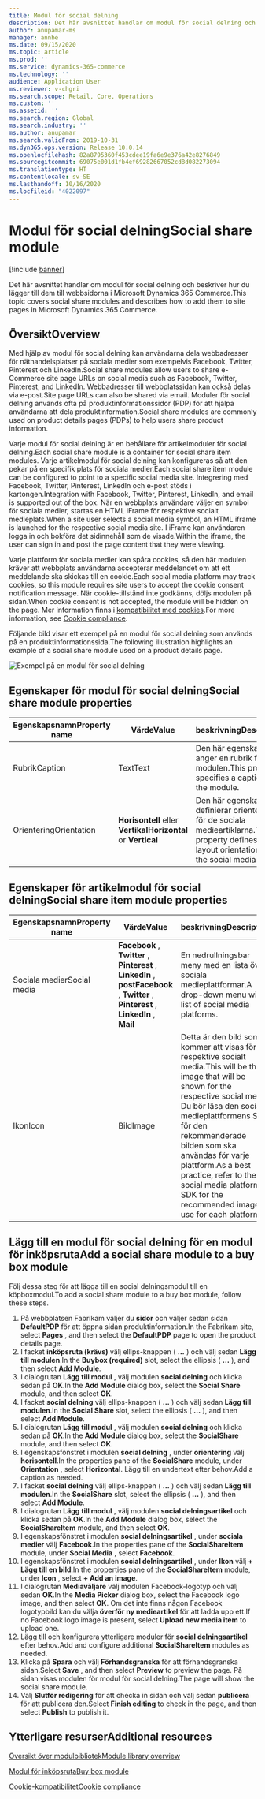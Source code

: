 ```yaml
---
title: Modul för social delning
description: Det här avsnittet handlar om modul för social delning och beskriver hur du lägger till dem till webbsidorna i Microsoft Dynamics 365 Commerce.
author: anupamar-ms
manager: annbe
ms.date: 09/15/2020
ms.topic: article
ms.prod: ''
ms.service: dynamics-365-commerce
ms.technology: ''
audience: Application User
ms.reviewer: v-chgri
ms.search.scope: Retail, Core, Operations
ms.custom: ''
ms.assetid: ''
ms.search.region: Global
ms.search.industry: ''
ms.author: anupamar
ms.search.validFrom: 2019-10-31
ms.dyn365.ops.version: Release 10.0.14
ms.openlocfilehash: 82a8795360f453cdee19fa6e9e376a42e8276849
ms.sourcegitcommit: 69075e001d1fb4ef69282667052cd8d082273094
ms.translationtype: HT
ms.contentlocale: sv-SE
ms.lasthandoff: 10/16/2020
ms.locfileid: "4022097"
---
```

# <a name="social-share-module"></a><span data-ttu-id="0058a-103">Modul för social delning</span><span class="sxs-lookup"><span data-stu-id="0058a-103">Social share module</span></span>

[!include [banner](includes/banner.md)]

<span data-ttu-id="0058a-104">Det här avsnittet handlar om modul för social delning och beskriver hur du lägger till dem till webbsidorna i Microsoft Dynamics 365 Commerce.</span><span class="sxs-lookup"><span data-stu-id="0058a-104">This topic covers social share modules and describes how to add them to site pages in Microsoft Dynamics 365 Commerce.</span></span>

## <a name="overview"></a><span data-ttu-id="0058a-105">Översikt</span><span class="sxs-lookup"><span data-stu-id="0058a-105">Overview</span></span>

<span data-ttu-id="0058a-106">Med hjälp av modul för social delning kan användarna dela webbadresser för näthandelsplatser på sociala medier som exempelvis Facebook, Twitter, Pinterest och LinkedIn.</span><span class="sxs-lookup"><span data-stu-id="0058a-106">Social share modules allow users to share e-Commerce site page URLs on social media such as Facebook, Twitter, Pinterest, and LinkedIn.</span></span> <span data-ttu-id="0058a-107">Webbadresser till webbplatssidan kan också delas via e-post.</span><span class="sxs-lookup"><span data-stu-id="0058a-107">Site page URLs can also be shared via email.</span></span> <span data-ttu-id="0058a-108">Moduler för social delning används ofta på produktinformationssidor (PDP) för att hjälpa användarna att dela produktinformation.</span><span class="sxs-lookup"><span data-stu-id="0058a-108">Social share modules are commonly used on product details pages (PDPs) to help users share product information.</span></span>

<span data-ttu-id="0058a-109">Varje modul för social delning är en behållare för artikelmoduler för social delning.</span><span class="sxs-lookup"><span data-stu-id="0058a-109">Each social share module is a container for social share item modules.</span></span> <span data-ttu-id="0058a-110">Varje artikelmodul för social delning kan konfigureras så att den pekar på en specifik plats för sociala medier.</span><span class="sxs-lookup"><span data-stu-id="0058a-110">Each social share item module can be configured to point to a specific social media site.</span></span> <span data-ttu-id="0058a-111">Integrering med Facebook, Twitter, Pinterest, LinkedIn och e-post stöds i kartongen.</span><span class="sxs-lookup"><span data-stu-id="0058a-111">Integration with Facebook, Twitter, Pinterest, LinkedIn, and email is supported out of the box.</span></span> <span data-ttu-id="0058a-112">När en webbplats användare väljer en symbol för sociala medier, startas en HTML iFrame för respektive socialt medieplats.</span><span class="sxs-lookup"><span data-stu-id="0058a-112">When a site user selects a social media symbol, an HTML iframe is launched for the respective social media site.</span></span> <span data-ttu-id="0058a-113">I iFrame kan användaren logga in och bokföra det sidinnehåll som de visade.</span><span class="sxs-lookup"><span data-stu-id="0058a-113">Within the iframe, the user can sign in and post the page content that they were viewing.</span></span>

<span data-ttu-id="0058a-114">Varje plattform för sociala medier kan spåra cookies, så den här modulen kräver att webbplats användarna accepterar meddelandet om att ett meddelande ska skickas till en cookie.</span><span class="sxs-lookup"><span data-stu-id="0058a-114">Each social media platform may track cookies, so this module requires site users to accept the cookie consent notification message.</span></span> <span data-ttu-id="0058a-115">När cookie-tillstånd inte godkänns, döljs modulen på sidan.</span><span class="sxs-lookup"><span data-stu-id="0058a-115">When cookie consent is not accepted, the module will be hidden on the page.</span></span> <span data-ttu-id="0058a-116">Mer information finns i [kompatibilitet med cookies](cookie-compliance.md).</span><span class="sxs-lookup"><span data-stu-id="0058a-116">For more information, see [Cookie compliance](cookie-compliance.md).</span></span>

<span data-ttu-id="0058a-117">Följande bild visar ett exempel på en modul för social delning som används på en produktinformationssida.</span><span class="sxs-lookup"><span data-stu-id="0058a-117">The following illustration highlights an example of a social share module used on a product details page.</span></span>

![Exempel på en modul för social delning](./media/ecommerce-socialshare.png)

## <a name="social-share-module-properties"></a><span data-ttu-id="0058a-119">Egenskaper för modul för social delning</span><span class="sxs-lookup"><span data-stu-id="0058a-119">Social share module properties</span></span>

| <span data-ttu-id="0058a-120">Egenskapsnamn</span><span class="sxs-lookup"><span data-stu-id="0058a-120">Property name</span></span>             | <span data-ttu-id="0058a-121">Värde</span><span class="sxs-lookup"><span data-stu-id="0058a-121">Value</span></span>                 | <span data-ttu-id="0058a-122">beskrivning</span><span class="sxs-lookup"><span data-stu-id="0058a-122">Description</span></span> |
|---------------------------|-----------------------|-------------|
| <span data-ttu-id="0058a-123">Rubrik</span><span class="sxs-lookup"><span data-stu-id="0058a-123">Caption</span></span>                  | <span data-ttu-id="0058a-124">Text</span><span class="sxs-lookup"><span data-stu-id="0058a-124">Text</span></span> | <span data-ttu-id="0058a-125">Den här egenskapen anger en rubrik för modulen.</span><span class="sxs-lookup"><span data-stu-id="0058a-125">This property specifies a caption for the module.</span></span> |
| <span data-ttu-id="0058a-126">Orientering</span><span class="sxs-lookup"><span data-stu-id="0058a-126">Orientation</span></span> | <span data-ttu-id="0058a-127">**Horisontell** eller **Vertikal**</span><span class="sxs-lookup"><span data-stu-id="0058a-127">**Horizontal** or **Vertical**</span></span>  | <span data-ttu-id="0058a-128">Den här egenskapen definierar orienteringen för de sociala medieartiklarna.</span><span class="sxs-lookup"><span data-stu-id="0058a-128">This property defines the layout orientation for the social media items.</span></span> |

## <a name="social-share-item-module-properties"></a><span data-ttu-id="0058a-129">Egenskaper för artikelmodul för social delning</span><span class="sxs-lookup"><span data-stu-id="0058a-129">Social share item module properties</span></span>
| <span data-ttu-id="0058a-130">Egenskapsnamn</span><span class="sxs-lookup"><span data-stu-id="0058a-130">Property name</span></span>             | <span data-ttu-id="0058a-131">Värde</span><span class="sxs-lookup"><span data-stu-id="0058a-131">Value</span></span>                 | <span data-ttu-id="0058a-132">beskrivning</span><span class="sxs-lookup"><span data-stu-id="0058a-132">Description</span></span> |
|---------------------------|-----------------------|-------------|
| <span data-ttu-id="0058a-133">Sociala medier</span><span class="sxs-lookup"><span data-stu-id="0058a-133">Social media</span></span>              | <span data-ttu-id="0058a-134">**Facebook** , **Twitter** , **Pinterest** , **LinkedIn** , **post**</span><span class="sxs-lookup"><span data-stu-id="0058a-134">**Facebook** , **Twitter** , **Pinterest** , **LinkedIn** , **Mail**</span></span> | <span data-ttu-id="0058a-135">En nedrullningsbar meny med en lista över sociala medieplattformar.</span><span class="sxs-lookup"><span data-stu-id="0058a-135">A drop-down menu with a list of social media platforms.</span></span> |
| <span data-ttu-id="0058a-136">Ikon</span><span class="sxs-lookup"><span data-stu-id="0058a-136">Icon</span></span> |<span data-ttu-id="0058a-137">Bild</span><span class="sxs-lookup"><span data-stu-id="0058a-137">Image</span></span>    | <span data-ttu-id="0058a-138">Detta är den bild som kommer att visas för respektive socialt media.</span><span class="sxs-lookup"><span data-stu-id="0058a-138">This will be the image that will be shown for the respective social media.</span></span> <span data-ttu-id="0058a-139">Du bör läsa den sociala medieplattformens SDK för den rekommenderade bilden som ska användas för varje plattform.</span><span class="sxs-lookup"><span data-stu-id="0058a-139">As a best practice, refer to the social media platform's SDK for the recommended image to use for each platform.</span></span> |

## <a name="add-a-social-share-module-to-a-buy-box-module"></a><span data-ttu-id="0058a-140">Lägg till en modul för social delning för en modul för inköpsruta</span><span class="sxs-lookup"><span data-stu-id="0058a-140">Add a social share module to a buy box module</span></span>

<span data-ttu-id="0058a-141">Följ dessa steg för att lägga till en social delningsmodul till en köpboxmodul.</span><span class="sxs-lookup"><span data-stu-id="0058a-141">To add a social share module to a buy box module, follow these steps.</span></span>

1. <span data-ttu-id="0058a-142">På webbplatsen Fabrikam väljer du **sidor** och väljer sedan sidan **DefaultPDP** för att öppna sidan produktinformation.</span><span class="sxs-lookup"><span data-stu-id="0058a-142">In the Fabrikam site, select **Pages** , and then select the **DefaultPDP** page to open the product details page.</span></span> 
1. <span data-ttu-id="0058a-143">I facket **inköpsruta (krävs)** välj ellips-knappen ( **...** ) och välj sedan **Lägg till modulen**.</span><span class="sxs-lookup"><span data-stu-id="0058a-143">In the **Buybox (required)** slot, select the ellipsis ( **...** ), and then select **Add Module**.</span></span>
1. <span data-ttu-id="0058a-144">I dialogrutan **Lägg till modul** , välj modulen **social delning** och klicka sedan på **OK**.</span><span class="sxs-lookup"><span data-stu-id="0058a-144">In the **Add Module** dialog box, select the **Social Share** module, and then select **OK**.</span></span>
1. <span data-ttu-id="0058a-145">I facket **social delning** välj ellips-knappen ( **...** ) och välj sedan **Lägg till modulen**.</span><span class="sxs-lookup"><span data-stu-id="0058a-145">In the **Social Share** slot, select the ellipsis ( **...** ), and then select **Add Module**.</span></span>
1. <span data-ttu-id="0058a-146">I dialogrutan **Lägg till modul** , välj modulen **social delning** och klicka sedan på **OK**.</span><span class="sxs-lookup"><span data-stu-id="0058a-146">In the **Add Module** dialog box, select the **SocialShare** module, and then select **OK**.</span></span>
1. <span data-ttu-id="0058a-147">I egenskapsfönstret i modulen **social delning** , under **orientering** välj **horisontell**.</span><span class="sxs-lookup"><span data-stu-id="0058a-147">In the properties pane of the **SocialShare** module, under **Orientation** , select **Horizontal**.</span></span> <span data-ttu-id="0058a-148">Lägg till en undertext efter behov.</span><span class="sxs-lookup"><span data-stu-id="0058a-148">Add a caption as needed.</span></span>
1. <span data-ttu-id="0058a-149">I facket **social delning** välj ellips-knappen ( **...** ) och välj sedan **Lägg till modulen**.</span><span class="sxs-lookup"><span data-stu-id="0058a-149">In the **SocialShare** slot, select the ellipsis ( **...** ), and then select **Add Module**.</span></span>
1. <span data-ttu-id="0058a-150">I dialogrutan **Lägg till modul** , välj modulen **social delningsartikel** och klicka sedan på **OK**.</span><span class="sxs-lookup"><span data-stu-id="0058a-150">In the **Add Module** dialog box, select the **SocialShareItem** module, and then select **OK**.</span></span>
1. <span data-ttu-id="0058a-151">I egenskapsfönstret i modulen **social delningsartikel** , under **sociala medier** välj **Facebook**.</span><span class="sxs-lookup"><span data-stu-id="0058a-151">In the properties pane of the **SocialShareItem** module, under **Social Media** , select **Facebook**.</span></span>
1. <span data-ttu-id="0058a-152">I egenskapsfönstret i modulen **social delningsartikel** , under **Ikon** välj **+ Lägg till en bild**.</span><span class="sxs-lookup"><span data-stu-id="0058a-152">In the properties pane of the **SocialShareItem** module, under **Icon** , select **+ Add an image**.</span></span>
1. <span data-ttu-id="0058a-153">I dialogrutan **Mediaväljare** välj modulen Facebook-logotyp och välj sedan **OK**.</span><span class="sxs-lookup"><span data-stu-id="0058a-153">In the **Media Picker** dialog box, select the Facebook logo image, and then select **OK**.</span></span> <span data-ttu-id="0058a-154">Om det inte finns någon Facebook logotypbild kan du välja **överför ny medieartikel** för att ladda upp ett.</span><span class="sxs-lookup"><span data-stu-id="0058a-154">If no Facebook logo image is present, select **Upload new media item** to upload one.</span></span>
1. <span data-ttu-id="0058a-155">Lägg till och konfigurera ytterligare moduler för **social delningsartikel** efter behov.</span><span class="sxs-lookup"><span data-stu-id="0058a-155">Add and configure additional **SocialShareItem** modules as needed.</span></span>
1. <span data-ttu-id="0058a-156">Klicka på **Spara** och välj **Förhandsgranska** för att förhandsgranska sidan.</span><span class="sxs-lookup"><span data-stu-id="0058a-156">Select **Save** , and then select **Preview** to preview the page.</span></span> <span data-ttu-id="0058a-157">På sidan visas modulen för modul för social delning.</span><span class="sxs-lookup"><span data-stu-id="0058a-157">The page will show the social share module.</span></span>
1. <span data-ttu-id="0058a-158">Välj **Slutför redigering** för att checka in sidan och välj sedan **publicera** för att publicera den.</span><span class="sxs-lookup"><span data-stu-id="0058a-158">Select **Finish editing** to check in the page, and then select **Publish** to publish it.</span></span>

## <a name="additional-resources"></a><span data-ttu-id="0058a-159">Ytterligare resurser</span><span class="sxs-lookup"><span data-stu-id="0058a-159">Additional resources</span></span>

[<span data-ttu-id="0058a-160">Översikt över modulbibliotek</span><span class="sxs-lookup"><span data-stu-id="0058a-160">Module library overview</span></span>](starter-kit-overview.md)

[<span data-ttu-id="0058a-161">Modul för inköpsruta</span><span class="sxs-lookup"><span data-stu-id="0058a-161">Buy box module</span></span>](add-buy-box.md)

[<span data-ttu-id="0058a-162">Cookie-kompatibilitet</span><span class="sxs-lookup"><span data-stu-id="0058a-162">Cookie compliance</span></span>](cookie-compliance.md)
